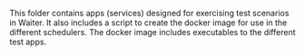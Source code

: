 This folder contains apps (services) designed for exercising test scenarios in Waiter.
It also includes a script to create the docker image for use in the different schedulers.
The docker image includes executables to the different test apps.
